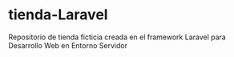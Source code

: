 # tienda-Laravel
Repositorio de tienda ficticia creada en el framework Laravel para Desarrollo Web en Entorno Servidor
